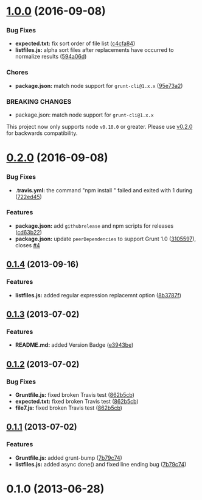 <a name="1.0.0"></a>
# [1.0.0](https://github.com/psyrendust/grunt-listfiles/compare/v0.2.0...v1.0.0) (2016-09-08)


### Bug Fixes

* **expected.txt:** fix sort order of file list ([c4cfa84](https://github.com/psyrendust/grunt-listfiles/commit/c4cfa84))
* **listfiles.js:** alpha sort files after replacements have occurred to normalize results ([594a06d](https://github.com/psyrendust/grunt-listfiles/commit/594a06d))


### Chores

* **package.json:** match node support for `grunt-cli@1.x.x` ([95e73a2](https://github.com/psyrendust/grunt-listfiles/commit/95e73a2))


### BREAKING CHANGES

* package.json: match node support for `grunt-cli@1.x.x`

This project now only supports node `v0.10.0` or greater. Please use [v0.2.0](https://github.com/psyrendust/grunt-listfiles/releases/tag/v0.2.0)
for backwards compatibility.



<a name="0.2.0"></a>
# [0.2.0](https://github.com/psyrendust/grunt-listfiles/compare/v0.1.4...v0.2.0) (2016-09-08)


### Bug Fixes

* **.travis.yml:** the command "npm install " failed and exited with 1 during ([722ed45](https://github.com/psyrendust/grunt-listfiles/commit/722ed45))


### Features

* **package.json:** add `githubrelease` and npm scripts for releases ([cd63b22](https://github.com/psyrendust/grunt-listfiles/commit/cd63b22))
* **package.json:** update `peerDependencies` to support Grunt 1.0 ([3105597](https://github.com/psyrendust/grunt-listfiles/commit/3105597)), closes [#4](https://github.com/psyrendust/grunt-listfiles/issues/4)



<a name="0.1.4"></a>
## [0.1.4](https://github.com/psyrendust/grunt-listfiles/compare/v0.1.4...v0.1.3) (2013-09-16)


### Features

* **listfiles.js:** added regular expression replacemnt option ([8b3787f](https://github.com/psyrendust/grunt-listfiles/commit/8b3787f))



<a name="0.1.3"></a>
## [0.1.3](https://github.com/psyrendust/grunt-listfiles/compare/v0.1.3...v0.1.2) (2013-07-02)


### Features

* **README.md:** added Version Badge ([e3943be](https://github.com/psyrendust/grunt-listfiles/commit/e3943be))



<a name="0.1.2"></a>
## [0.1.2](https://github.com/psyrendust/grunt-listfiles/compare/v0.1.2...v0.1.1) (2013-07-02)


### Bug Fixes

* **Gruntfile.js:** fixed broken Travis test ([862b5cb](https://github.com/psyrendust/grunt-listfiles/commit/862b5cb))
* **expected.txt:** fixed broken Travis test ([862b5cb](https://github.com/psyrendust/grunt-listfiles/commit/862b5cb))
* **file7.js:** fixed broken Travis test ([862b5cb](https://github.com/psyrendust/grunt-listfiles/commit/862b5cb))



<a name="0.1.1"></a>
## [0.1.1](https://github.com/psyrendust/grunt-listfiles/compare/v0.1.1...v0.1.0) (2013-07-02)


### Features

* **Gruntfile.js:** added grunt-bump ([7b79c74](https://github.com/psyrendust/grunt-listfiles/commit/7b79c74))
* **listfiles.js:** added async done() and fixed line ending bug ([7b79c74](https://github.com/psyrendust/grunt-listfiles/commit/7b79c74))



<a name="0.1.0"></a>
# 0.1.0 (2013-06-28)



